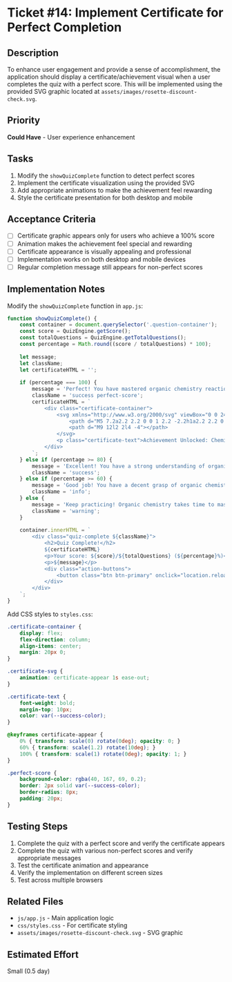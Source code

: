 # Ticket #14: Implement Certificate for Perfect Completion

## Description
To enhance user engagement and provide a sense of accomplishment, the application should display a certificate/achievement visual when a user completes the quiz with a perfect score. This will be implemented using the provided SVG graphic located at `assets/images/rosette-discount-check.svg`.

## Priority
**Could Have** - User experience enhancement

## Tasks
1. Modify the `showQuizComplete` function to detect perfect scores
2. Implement the certificate visualization using the provided SVG
3. Add appropriate animations to make the achievement feel rewarding
4. Style the certificate presentation for both desktop and mobile

## Acceptance Criteria
- [ ] Certificate graphic appears only for users who achieve a 100% score
- [ ] Animation makes the achievement feel special and rewarding
- [ ] Certificate appearance is visually appealing and professional
- [ ] Implementation works on both desktop and mobile devices
- [ ] Regular completion message still appears for non-perfect scores

## Implementation Notes
Modify the `showQuizComplete` function in `app.js`:

```javascript
function showQuizComplete() {
    const container = document.querySelector('.question-container');
    const score = QuizEngine.getScore();
    const totalQuestions = QuizEngine.getTotalQuestions();
    const percentage = Math.round((score / totalQuestions) * 100);
    
    let message;
    let className;
    let certificateHTML = '';
    
    if (percentage === 100) {
        message = 'Perfect! You have mastered organic chemistry reactions!';
        className = 'success perfect-score';
        certificateHTML = `
            <div class="certificate-container">
                <svg xmlns="http://www.w3.org/2000/svg" viewBox="0 0 24 24" fill="none" stroke="#28a745" stroke-linecap="round" stroke-linejoin="round" width="120" height="120" stroke-width="2" class="certificate-svg">
                    <path d="M5 7.2a2.2 2.2 0 0 1 2.2 -2.2h1a2.2 2.2 0 0 0 1.55 -.64l.7 -.7a2.2 2.2 0 0 1 3.12 0l.7 .7c.412 .41 .97 .64 1.55 .64h1a2.2 2.2 0 0 1 2.2 2.2v1c0 .58 .23 1.138 .64 1.55l.7 .7a2.2 2.2 0 0 1 0 3.12l-.7 .7a2.2 2.2 0 0 0 -.64 1.55v1a2.2 2.2 0 0 1 -2.2 2.2h-1a2.2 2.2 0 0 0 -1.55 .64l-.7 .7a2.2 2.2 0 0 1 -3.12 0l-.7 -.7a2.2 2.2 0 0 0 -1.55 -.64h-1a2.2 2.2 0 0 1 -2.2 -2.2v-1a2.2 2.2 0 0 0 -.64 -1.55l-.7 -.7a2.2 2.2 0 0 1 0 -3.12l.7 -.7a2.2 2.2 0 0 0 .64 -1.55v-1"></path>
                    <path d="M9 12l2 2l4 -4"></path>
                </svg>
                <p class="certificate-text">Achievement Unlocked: Chemistry Master!</p>
            </div>
        `;
    } else if (percentage >= 80) {
        message = 'Excellent! You have a strong understanding of organic chemistry reactions.';
        className = 'success';
    } else if (percentage >= 60) {
        message = 'Good job! You have a decent grasp of organic chemistry concepts.';
        className = 'info';
    } else {
        message = 'Keep practicing! Organic chemistry takes time to master.';
        className = 'warning';
    }
    
    container.innerHTML = `
        <div class="quiz-complete ${className}">
            <h2>Quiz Complete!</h2>
            ${certificateHTML}
            <p>Your score: ${score}/${totalQuestions} (${percentage}%)</p>
            <p>${message}</p>
            <div class="action-buttons">
                <button class="btn btn-primary" onclick="location.reload()">Try Again</button>
            </div>
        </div>
    `;
}
```

Add CSS styles to `styles.css`:

```css
.certificate-container {
    display: flex;
    flex-direction: column;
    align-items: center;
    margin: 20px 0;
}

.certificate-svg {
    animation: certificate-appear 1s ease-out;
}

.certificate-text {
    font-weight: bold;
    margin-top: 10px;
    color: var(--success-color);
}

@keyframes certificate-appear {
    0% { transform: scale(0) rotate(0deg); opacity: 0; }
    60% { transform: scale(1.2) rotate(10deg); }
    100% { transform: scale(1) rotate(0deg); opacity: 1; }
}

.perfect-score {
    background-color: rgba(40, 167, 69, 0.2);
    border: 2px solid var(--success-color);
    border-radius: 8px;
    padding: 20px;
}
```

## Testing Steps
1. Complete the quiz with a perfect score and verify the certificate appears
2. Complete the quiz with various non-perfect scores and verify appropriate messages
3. Test the certificate animation and appearance
4. Verify the implementation on different screen sizes
5. Test across multiple browsers

## Related Files
- `js/app.js` - Main application logic
- `css/styles.css` - For certificate styling
- `assets/images/rosette-discount-check.svg` - SVG graphic

## Estimated Effort
Small (0.5 day)
